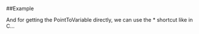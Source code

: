 
<!---
FrozenIsBool True
-->

##Example

And for getting the PointToVariable directly, we can use the *
shortcut like in C...